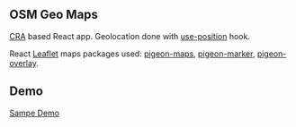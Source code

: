 OSM Geo Maps
---
[CRA](https://create-react-app.dev/docs/getting-started) based React app. Geolocation done with [use-position](https://github.com/tsarapoid/use-position) hook.

React [Leaflet](https://github.com/Leaflet/Leaflet) maps packages used: [pigeon-maps](https://github.com/mariusandra/pigeon-maps), [pigeon-marker](https://github.com/mariusandra/pigeon-marker), [pigeon-overlay](https://github.com/mariusandra/pigeon-overlay).



Demo
---
[Sampe Demo](https://tsarapoid.github.io/hooks-geo/)

